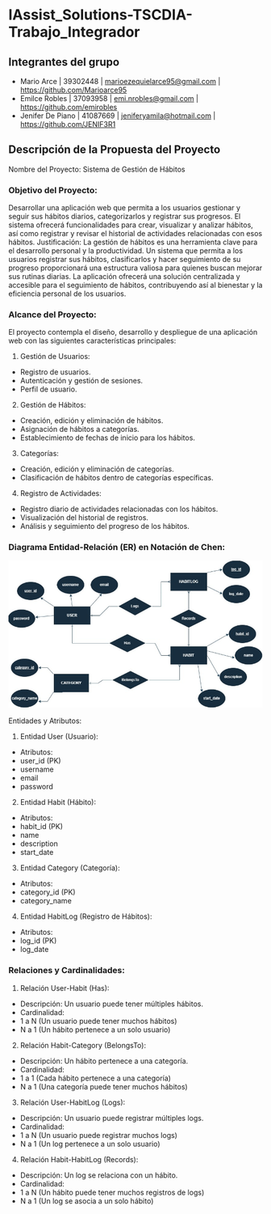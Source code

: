 # IAssist_Solutions-TSCDIA-Trabajo_Integrador

## Integrantes del grupo
* Mario Arce | 39302448 | marioezequielarce95@gmail.com | https://github.com/Marioarce95
* Emilce Robles | 37093958 | emi.nrobles@gmail.com | https://github.com/emirobles 
* Jenifer De Piano | 41087669 | jeniferyamila@hotmail.com | https://github.com/JENIF3R1

## Descripción de la Propuesta del Proyecto
Nombre del Proyecto: Sistema de Gestión de Hábitos

### Objetivo del Proyecto:
Desarrollar una aplicación web que permita a los usuarios gestionar y seguir sus hábitos diarios, categorizarlos y registrar sus progresos. El sistema ofrecerá funcionalidades para crear, visualizar y analizar hábitos, así como registrar y revisar el historial de actividades relacionadas con esos hábitos.
Justificación:
La gestión de hábitos es una herramienta clave para el desarrollo personal y la productividad. Un sistema que permita a los usuarios registrar sus hábitos, clasificarlos y hacer seguimiento de su progreso proporcionará una estructura valiosa para quienes buscan mejorar sus rutinas diarias. La aplicación ofrecerá una solución centralizada y accesible para el seguimiento de hábitos, contribuyendo así al bienestar y la eficiencia personal de los usuarios.

### Alcance del Proyecto:
El proyecto contempla el diseño, desarrollo y despliegue de una aplicación web con las siguientes características principales:
1.	Gestión de Usuarios:
*	Registro de usuarios.
*	Autenticación y gestión de sesiones.
*	Perfil de usuario.
2.	Gestión de Hábitos:
*	Creación, edición y eliminación de hábitos.
*	Asignación de hábitos a categorías.
*	Establecimiento de fechas de inicio para los hábitos.
3.	Categorías:
*	Creación, edición y eliminación de categorías.
*	Clasificación de hábitos dentro de categorías específicas.
4.	Registro de Actividades:
*	Registro diario de actividades relacionadas con los hábitos.
*	Visualización del historial de registros.
*	Análisis y seguimiento del progreso de los hábitos.

### Diagrama Entidad-Relación (ER) en Notación de Chen:
![Diagrama Entidad Relacion](https://github.com/IAssist-Solutions/IAssist_Solutions-TSCDIA-Trabajo_Integrador/blob/main/DER.PNG)

Entidades y Atributos:
1.	Entidad User (Usuario):
*	Atributos:
*	user_id (PK)
*	username
*	email
*	password

2.	Entidad Habit (Hábito):
*	Atributos:
*	habit_id (PK)
*	name
*	description
*	start_date

3.	Entidad Category (Categoría):
*	Atributos:
*	category_id (PK)
*	category_name

4.	Entidad HabitLog (Registro de Hábitos):
*	Atributos:
*	log_id (PK)
*	log_date

### Relaciones y Cardinalidades:
1.	Relación User-Habit (Has):
*	Descripción: Un usuario puede tener múltiples hábitos.
*	Cardinalidad:
*	1 a N (Un usuario puede tener muchos hábitos)
*	N a 1 (Un hábito pertenece a un solo usuario)

2.	Relación Habit-Category (BelongsTo):
*	Descripción: Un hábito pertenece a una categoría.
*	Cardinalidad:
*	1 a 1 (Cada hábito pertenece a una categoría)
*	N a 1 (Una categoría puede tener muchos hábitos)

3.	Relación User-HabitLog (Logs):
*	Descripción: Un usuario puede registrar múltiples logs.
*	Cardinalidad:
*	1 a N (Un usuario puede registrar muchos logs)
*	N a 1 (Un log pertenece a un solo usuario)

4.	Relación Habit-HabitLog (Records):
*	Descripción: Un log se relaciona con un hábito.
*	Cardinalidad:
*	1 a N (Un hábito puede tener muchos registros de logs)
*	N a 1 (Un log se asocia a un solo hábito)

